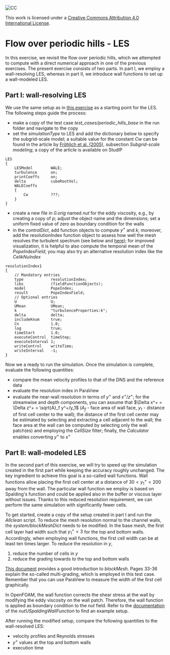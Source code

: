 ![CC](https://i.creativecommons.org/l/by/4.0/88x31.png)

This work is licensed under a [Creative Commons Attribution 4.0 International License](http://creativecommons.org/licenses/by/4.0/).

# Flow over periodic hills - LES

In this exercise, we revisit the flow over periodic hills, which we attempted to compute with a direct numerical approach in one of the previous exercises. The present exercise consists of two parts. In part I, we employ a wall-resolving LES, whereas in part II, we introduce wall functions to set up a wall-modeled LES.

## Part I: wall-resolving LES

We use the same setup as in [this exercise](periodic_hills_dns.md) as a starting point for the LES. The following steps guide the process:

- make a copy of the test case *test_cases/periodic_hills_base* in the run folder and navigate to the copy
- set the *simulationType* to LES and add the dictionary below to specify the subgrid-scale model; a suitable value for the constant *Cw* can be found in the article by [Fröhlich et al. (2005)](https://doi.org/10.1017/S0022112004002812), subsection *Subgrid-scale modeling*; a copy of the article is available on StudIP

```
LES
{
    LESModel        WALE;
    turbulence      on;
    printCoeffs     on;
    delta           cubeRootVol;
    WALECoeffs
    {
        Cw          ???;
    }
}
```

- create a new file in *0.orig* named *nut* for the eddy viscosity, e.g., by creating a copy of *p*; adjust the object name and the dimensions; set a uniform fixed value of zero as boundary condition for the walls
- in the *controlDict*, add function objects to compute $y^+$ and $k$; moreover, add the resolutionIndex function object to assess how well the mesh resolves the turbulent spectrum (see below and [here](https://develop.openfoam.com/Development/openfoam/-/merge_requests/569)); for improved visualization, it is helpful to also compute the temporal mean of the *PopeIndexField*; you may also try an alternative resolution index like the *CelikNuIndex*

```
resolutionIndex1
{
    // Mandatory entries
    type            resolutionIndex;
    libs            (fieldFunctionObjects);
    model           PopeIndex;
    result          PopeIndexField;
    // Optional entries
    U               U;
    UMean           UMean;
    k               "turbulenceProperties:k";
    delta           delta;
    includeKnum     true;
    Cn              1.0;
    log             true;
    timeStart       1.0;
    executeControl  timeStep;
    executeInterval 1;
    writeControl    writeTime;
    writeInterval   -1;
}
```

Now we a ready to run the simulation. Once the simulation is complete, evaluate the following quantities:

- compare the mean velocity profiles to that of the DNS and the reference data
- evaluate the resolution index in ParaView
- evaluate the near-wall resolution in terms of $y^+$ and $x^+/z^+$; for the streamwise and depth components, you can assume that $\Delta x^+ = \Delta z^+ = \sqrt{A}_f y^+/y_1$ ($A_f$ - face area of wall face, $y_1$ - distance of first cell center to the wall); the distance of the first cell center may be estimated by selecting and extracting a cell adjacent to the wall; the face area at the wall can be computed by selecting only the wall patch(es) and employing the *CellSize* filter; finally, the *Calculator* enables converting $y^+$ to $x^+$

## Part II: wall-modeled LES

In the second part of this exercise, we will try to speed up the simulation created in the first part while keeping the accuracy roughly unchanged. The key ingredient to achieve this goal is a so-called wall functions. Wall functions allow placing the first cell center at a distance of $30 < y^+_1 < 200$ away from the wall. The particular wall function we employ is based on Spalding's function and could be applied also in the buffer or viscous layer without issues. Thanks to this reduced resolution requirement, we can perform the same simulation with significantly fewer cells.

To get started, create a copy of the setup created in part I and run the *Allclean* script. To reduce the mesh resolution normal to the channel walls, the *system/blockMeshDict* needs to be modified. In the base mesh, the first cell layer had width such that $y^+_1 < 3$ for the top and bottom walls. Accordingly, when employing wall functions, the first cell width can be at least ten times larger. To reduce the resolution in $y$,

1. reduce the number of cells in $y$
2. reduce the grading towards to the top and bottom walls

[This document](http://www.wolfdynamics.com/wiki/meshing_OF_blockmesh.pdf) provides a good introduction to *blockMesh*. Pages 33-36 explain the so-called multi-grading, which is employed in this test case. Remember that you can use ParaView to measure the width of the first cell graphically.

In OpenFOAM, the wall function corrects the shear stress at the wall by modifying the eddy viscosity on the wall patch. Therefore, the wall function is applied as boundary condition to the *nut* field. Refer to the [documentation](https://doc.openfoam.com/2306/tools/processing/boundary-conditions/rtm/derived/wall/nutUSpaldingWallFunction/) of the *nutUSpaldingWallFunction* to find an example setup.

After running the modified setup, compare the following quantities to the wall-resolved LES:

- velocity profiles and Reynolds stresses
- $y^+$ values at the top and bottom walls
- execution time